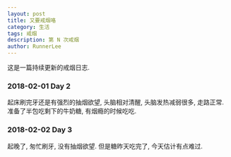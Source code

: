 ```yaml
---
layout: post
title: 又要戒烟咯
category: 生活
tags: 戒烟
description: 第 N 次戒烟
author: RunnerLee
---
```


这是一篇持续更新的戒烟日志.

### 2018-02-01 Day 2
起床刷完牙还是有强烈的抽烟欲望, 头脑相对清醒, 头脑发热减弱很多, 走路正常. 准备了半包吃剩下的牛奶糖, 有烟瘾的时候吃吃.

### 2018-02-02 Day 3
起晚了, 匆忙刷牙, 没有抽烟欲望. 但是糖昨天吃完了, 今天估计有点难过.